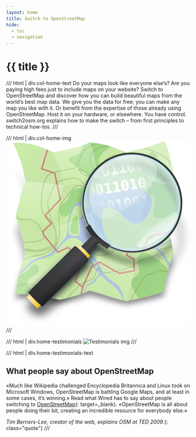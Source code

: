 ```yaml
---
layout: home
title: Switch to OpenStreetMap
hide: 
  - toc
  - navigation
---
```


# {{ title }}

/// html | div.col-home-text
  Do your maps look like everyone else’s? Are you paying high fees just to include maps on your website?
  Switch to OpenStreetMap and discover how you can build beautiful maps from the world’s best map data. We give you the data for free; you can make any map you like with it. Or benefit from the expertise of those already using OpenStreetMap.
  Host it on your hardware, or elsewhere. You have control.
  switch2osm.org explains how to make the switch – from first principles to technical how-tos.
///

/// html | div.col-home-img
  ![Open street map icon](assets/img/open-street-map-medium.png)
///

/// html | div.home-testimonials
  ![Testimonials img](assets/img/testimonials.png)
///

/// html | div.home-testimonials-text

## What people say about OpenStreetMap

  &laquo;Much like Wikipedia challenged Encyclopedia Britannica and Linux took on Microsoft Windows, OpenStreetMap is battling Google Maps, and at least in some cases, it’s winning.&raquo;
    Read what Wired has to say about people switching to [OpenStreetMap](http://www.wired.com/wiredenterprise/2012/01/openstreetmap-google/){: target=_blank}.
  &laquo;OpenStreetMap is all about people doing their bit, creating an incredible resource for everybody else.&raquo; 

  *Tim Berners-Lee, creator of the web, explains OSM at TED 2009.*{: class="quote"}
///
  